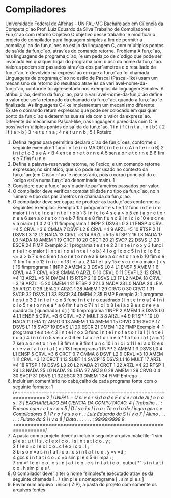 # Compiladores
Universidade Federal de Alfenas - UNIFAL-MG
Bacharelado em Ciˆencia da Computa¸c˜ao
Prof. Luiz Eduardo da Silva
Trabalho de Compiladores
Fun¸c˜ao com retorno
Objetivo
O objetivo desse trabalho ´e modificar o projeto do compilador para linguagem simples a fim
de permitir a compila¸c˜ao de fun¸c˜oes no estilo da linguagem C, com m´ultiplos pontos de sa´ıda
da fun¸c˜ao, atrav´es do comando retorne.
Problema
A fun¸c˜ao, nas linguagens de programa¸c˜ao, ´e um peda¸co de c´odigo que pode ser invocado em
qualquer lugar do programa com o uso do nome da fun¸c˜ao. Valores podem ser passados atrav´es
dos parˆametros e o resultado da fun¸c˜ao ´e devolvido na express˜ao em que a fun¸c˜ao foi chamada.
Linguagens de programa¸c˜ao no estilo de Pascal (Pascal-like) usam um mecanismo de retorno
do resultado atrav´es da vari´avel-nome-da-fun¸c˜ao, conforme foi apresentado nos exemplos da
linguagem Simples. A atribui¸c˜ao, dentro da fun¸c˜ao, para a vari´avel-nome-da-fun¸c˜ao define o
valor que ser´a retornado da chamada da fun¸c˜ao, quando a fun¸c˜ao ´e finalizada.
As linguagens C-like implementam um mecanismo diferente. Existe o comando return expressao que pode ser colocado em qualquer ponto da fun¸c˜ao e determina sua sa´ıda com o valor
da express˜ao. Diferente do mecanismo Pascal-like, nas linguagens parecidas com C ´e poss´ıvel
m´ultiplos pontos de sa´ıda da fun¸c˜ao.
1 i n t f ( i n t a , i n t b ) {
2 i f ( a > b )
3 r e t u r n a ;
4 r e t u r n b ;
5 }
Roteiro
1. Defina regras para permitir a declara¸c˜ao de fun¸c˜oes, conforme o seguinte exemplo:
1 func i n t e i r o MAIOR ( i n t e i r o A i n t e i r o B)
2 i n i c i o
3 s e A > B
4 en t a o r e t o r n e A
5 sen a o r e t o r n e B
6 fim s e
7 fim f u n c
2. Defina a palavra-reservada retorne, no l´exico, e um comando retorne expressao, no sint´atico,
que s´o pode ser usado no contexto da fun¸c˜ao (em C isso n˜ao ´e necess´ario, pois o corpo
principal do c´odigo est´a numa fun¸c˜ao denominada main).
1
3. Considere que a fun¸c˜ao s´o admite parˆametros passados por valor.
4. O compilador deve verificar compatibilidade no tipo da fun¸c˜ao, no n´umero e tipo dos
parˆametros na chamada da fun¸c˜ao.
5. O compilador deve ser capaz de produzir as tradu¸c˜oes conforme os seguintes exemplos:
Exemplo 1:
1 programa t e s t e 1
2 func i n t e i r o maior ( i n t e i r o a i n t e i r o b )
3 i n i c i o
4 s e a > b
5 en t a o r e t o r n e a
6 sen a o r e t o r n e b
7 fim s e
8 fim f u n c
9 i n i c i o
10 e s c r e v a maior ( 1 0 2 0 )
11 fimprograma
1 INPP
2 DSVS L0
3 L1 ENSP
4 CRVL =4
5 CRVL =3
6 CMMA
7 DSVF L2
8 CRVL =4
9 ARZL =5
10 RTSP 2
11 DSVS L3
12 L2 NADA
13 CRVL =3
14 ARZL =5
15 RTSP 2
16 L3 NADA
17 L0 NADA
18 AMEM 1
19 CRCT 10
20 CRCT 20
21 SVCP
22 DSVS L1
23 ESCR
24 FIMP
Exemplo 2:
1 programa t e s t e 2
2 i n t e i r o x y
3 func i n t e i r o maior ( i n t e i r o a i n t e i r o b )
4 l o g i c o c
5 i n i c i o
6 c <= a > b
7 s e c
8 en t a o r e t o r n e a
9 sen a o r e t o r n e b
10 fim s e
11 fim f u n c
12 i n i c i o
13 l e i a x
2
14 l e i a y
15 e s c r e v a maior ( x y )
16 fimprograma
1 INPP
2 AMEM 2
3 DSVS L0
4 L1 ENSP
5 AMEM 1
6 CRVL =4
7 CRVL =3
8 CMMA
9 ARZL 0
10 CRVL 0
11 DSVF L2
12 CRVL =4
13 ARZL =5
14 DMEM 1
15 RTSP 2
16 DSVS L3
17 L2 NADA
18 CRVL =3
19 ARZL =5
20 DMEM 1
21 RTSP 2
22 L3 NADA
23 L0 NADA
24 LEIA
25 ARZG 0
26 LEIA
27 ARZG 1
28 AMEM 1
29 CRVG 0
30 CRVG 1
31 SVCP
32 DSVS L1
33 ESCR
34 DMEM 2
35 FIMP
Exemplo 3:
1 programa t e s t e 3
2 i n t e i r o x
3 func i n t e i r o quadrado ( i n t e i r o a )
4 i n i c i o
5 r e t o r n e a * a
6 fim f u n c
7 i n i c i o
8 l e i a x
9 e s c r e v a quadrado ( quadrado ( x ) )
10 fimprograma
1 INPP
2 AMEM 1
3 DSVS L0
4 L1 ENSP
5 CRVL =3
6 CRVL =3
7 MULT
3
8 ARZL =4
9 RTSP 1
10 L0 NADA
11 LEIA
12 ARZG 0
13 AMEM 1
14 AMEM 1
15 CRVG 0
16 SVCP
17 DSVS L1
18 SVCP
19 DSVS L1
20 ESCR
21 DMEM 1
22 FIMP
Exemplo 4:
1 programa t e s t e 4
2 i n t e i r o x
3 func i n t e i r o f a t o r i a l ( i n t e i r o a )
4 i n i c i o
5 s e a > 0
6 en t a o r e t o r n e a * f a t o r i a l ( a = 1 )
7 sen a o r e t o r n e 1
8 fim s e
9 fim f u n c
10 i n i c i o
11 l e i a x
12 e s c r e v a f a t o r i a l ( x )
13 fimprograma
1 INPP
2 AMEM 1
3 DSVS L0
4 L1 ENSP
5 CRVL =3
6 CRCT 0
7 CMMA
8 DSVF L2
9 CRVL =3
10 AMEM 1
11 CRVL =3
12 CRCT 1
13 SUBT
14 SVCP
15 DSVS L1
16 MULT
17 ARZL =4
18 RTSP 1
19 DSVS L3
20 L2 NADA
21 CRCT 1
22 ARZL =4
23 RTSP 1
24 L3 NADA
25 L0 NADA
26 LEIA
27 ARZG 0
28 AMEM 1
29 CRVG 0
4
30 SVCP
31 DSVS L1
32 ESCR
33 DMEM 1
34 FIMP
Entrega
1. Incluir um coment´ario no cabe¸calho de cada programa fonte com o seguinte formato:
1 /*+=============================================================
2 | UNIFAL = U ni v e r si d a d e F e d e r al de Al f e n a s .
3 | BACHARELADO EM CIENCIA DA COMPUTACAO.
4 | Trabalho . . : Funcao com r e t o r n o
5 | D i s c i p l i n a : Te o ri a de Lingua gen s e Compiladores
6 | P r o f e s s o r . : Luiz Eduardo da S i l v a
7 | Aluno . . . . . : Fulano da S i l v a
8 | Data . . . . . . : 99/99/9999
9 +=============================================================*/
2. A pasta com o projeto dever´a incluir o seguinte arquivo makefile:
1 sim pl e s : u t i l s . c l e x i c o . l s i n t a t i c o . y ; \
2 f l e x =o l e x i c o . c l e x i c o . l ; \
3 bi s o n =o s i n t a t i c o . c s i n t a t i c o . y =v =d ; \
4 gcc s i n t a t i c o . c =o sim pl e s
5
6 limpa : ; \
7 rm =f l e x i c o . c s i n t a t i c o . c s i n t a t i c o . output *˜ s i n t a t i c o . h sim pl e s \
3. O compilador dever´a ter o nome ”simples”e executado atrav´es da seguinte chamada
1 . / sim pl e s nomeprograma [ . sim pl e s ]
4. Enviar num arquivo ´unico (.ZIP), a pasta do projeto com somente os arquivos fontes
